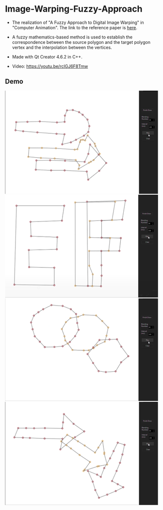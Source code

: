# Image-Warping-Fuzzy-Approach
- The realization of "A Fuzzy Approach to Digital Image Warping" in "Computer Animation". The link to the reference paper is [here]().

- A fuzzy mathematics-based method is used to establish the correspondence between the source polygon and the target polygon vertex and the interpolation between the vertices.

- Made with Qt Creator 4.6.2 in C++. 

- Video: https://youtu.be/rcIGJ6F8Tmw


## Demo
![image](pic3.png)
![image](pic1.png)
![image](pic2.png)
![image](pic4.png)
